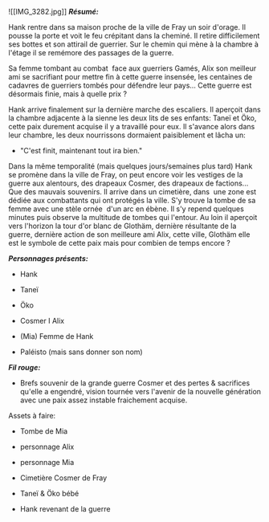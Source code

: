 ![[IMG_3282.jpg]]
**_Résumé:_**

Hank rentre dans sa maison proche de la ville de Fray un soir d'orage. Il pousse la porte et voit le feu crépitant dans la cheminé. Il retire difficilement ses bottes et son attirail de guerrier. Sur le chemin qui mène à la chambre à l'étage il se remémore des passages de la guerre.

Sa femme tombant au combat  face aux guerriers Gamés, Alix son meilleur ami se sacrifiant pour mettre fin à cette guerre insensée, les centaines de cadavres de guerriers tombés pour défendre leur pays... Cette guerre est désormais finie, mais à quelle prix ?

Hank arrive finalement sur la dernière marche des escaliers. Il aperçoit dans la chambre adjacente à la sienne les deux lits de ses enfants: Taneï et Öko, cette paix durement acquise il y a travaillé pour eux. Il s'avance alors dans leur chambre, les deux nourrissons dormaient paisiblement et lâcha un:

- "C'est finit, maintenant tout ira bien."

  

Dans la même temporalité (mais quelques jours/semaines plus tard) Hank se promène dans la ville de Fray, on peut encore voir les vestiges de la guerre aux alentours, des drapeaux Cosmer, des drapeaux de factions... Que des mauvais souvenirs. Il arrive dans un cimetière, dans  une zone est dédiée aux combattants qui ont protégés la ville. S'y trouve la tombe de sa femme avec une stèle ornée  d'un arc en ébène. Il s'y repend quelques minutes puis observe la multitude de tombes qui l'entour. Au loin il aperçoit vers l'horizon la tour d'or blanc de Glothäm, dernière résultante de la guerre, dernière action de son meilleure ami Alix, cette ville, Glothäm elle est le symbole de cette paix mais pour combien de temps encore ?

  

**_Personnages présents:_**

- Hank
    
- Taneï
    
- Öko
    
- Cosmer I Alix
    
- (Mia) Femme de Hank
    
- Paléisto (mais sans donner son nom)
    

**_Fil rouge:_**

- Brefs souvenir de la grande guerre Cosmer et des pertes & sacrifices qu'elle a engendré, vision tournée vers l'avenir de la nouvelle génération avec une paix assez instable fraichement acquise.
    

  

  

Assets à faire:

- Tombe de Mia
    
- personnage Alix
    
- personnage Mia
    
- Cimetière Cosmer de Fray
    
- Taneï & Öko bébé
    
- Hank revenant de la guerre